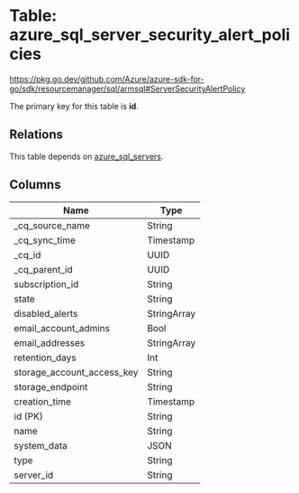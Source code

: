 # Table: azure_sql_server_security_alert_policies

https://pkg.go.dev/github.com/Azure/azure-sdk-for-go/sdk/resourcemanager/sql/armsql#ServerSecurityAlertPolicy

The primary key for this table is **id**.

## Relations
This table depends on [azure_sql_servers](azure_sql_servers.md).


## Columns
| Name          | Type          |
| ------------- | ------------- |
|_cq_source_name|String|
|_cq_sync_time|Timestamp|
|_cq_id|UUID|
|_cq_parent_id|UUID|
|subscription_id|String|
|state|String|
|disabled_alerts|StringArray|
|email_account_admins|Bool|
|email_addresses|StringArray|
|retention_days|Int|
|storage_account_access_key|String|
|storage_endpoint|String|
|creation_time|Timestamp|
|id (PK)|String|
|name|String|
|system_data|JSON|
|type|String|
|server_id|String|